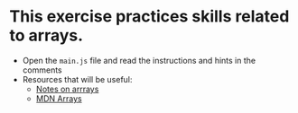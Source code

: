 # This exercise practices skills related to arrays.

- Open the `main.js` file and read the instructions 
and hints in the comments
- Resources that will be useful:
    - [Notes on arrrays](https://github.com/Momentum-Team-14/notes/blob/main/js-arrays.md)
    - [MDN Arrays](https://developer.mozilla.org/en-US/docs/Learn/JavaScript/First_steps/Arrays)